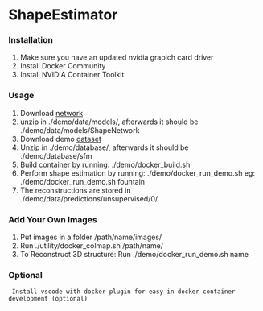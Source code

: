 # ShapeEstimator

### Installation
1. Make sure you have an updated nvidia grapich card driver
2. Install Docker Community
3. Install NVIDIA Container Toolkit

### Usage
1. Download [network](https://drive.google.com/file/d/1estjqOJQJFZcLR8PVrzJupZL3cu6GS2B/view?usp=sharing)
2. unzip in ./demo/data/models/, afterwards it should be ./demo/data/models/ShapeNetwork
3. Download demo [dataset](https://drive.google.com/file/d/1z7kX1gmeyTf3kAHFRsiaEdeVBbi71ZcL/view?usp=sharing)
4. Unzip in ./demo/database/, afterwards it should be ./demo/database/sfm
5. Build container by running: ./demo/docker_build.sh
6. Perform shape estimation by running: ./demo/docker_run_demo.sh <dataset>
        eg: ./demo/docker_run_demo.sh fountain
7. The reconstructions are stored in ./demo/data/predictions/unsupervised/0/

### Add Your Own Images
1. Put images in a folder /path/name/images/
2. Run ./utility/docker_colmap.sh /path/name/
3. To Reconstruct 3D structure: Run ./demo/docker_run_demo.sh name

### Optional
     Install vscode with docker plugin for easy in docker container development (optional)
